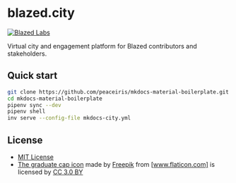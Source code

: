 # blazed.city

[![Blazed Labs](https://img.shields.io/badge/Blazed-Labs-red?style=for-the-badge&logo=data:image/webp;base64,UklGRgwBAABXRUJQVlA4WAoAAAAQAAAAEwAAEwAAQUxQSJsAAAABgFvb1rLo+3Eyd0lZtOESaeadEHkBELEog5zMfVwbcPc78v3vm+kgIiaA/aPS6nA4XVaJ5hgcHRye9nQ0VgPwXmaCFQBPQZESgOeISP4TeE2KFD6B94yAtg8AXTWt8PDrNkXy74A79hD0fci2lXKVR7mLmExgH8ShnaPogPpZ5Vg3JMxNvwwj2tj4i+Xm58RxlnEls49olHh/CABWUDggSgAAADADAJ0BKhQAFAA+bSyRRaQioZgEAEAGxLOAX7UGAIdtN3AA/vPA0UtZSPblfop///kEdls9BxW6nkyImweTORm+zO2yEn0/AgAA "Blazed Labs")](https://blazedlabs.com/)

Virtual city and engagement platform for Blazed contributors and stakeholders.

## Quick start

```sh
git clone https://github.com/peaceiris/mkdocs-material-boilerplate.git
cd mkdocs-material-boilerplate
pipenv sync --dev
pipenv shell
inv serve --config-file mkdocs-city.yml
```

## License

- [MIT License]
- [The graduate cap icon] made by [Freepik] from [www.flaticon.com] is licensed by [CC 3.0 BY]

[MIT License]: https://github.com/tyler-ruff/blazed-city/blob/main/LICENSE
[The graduate cap icon]: https://www.flaticon.com/free-icon/graduate-cap_62627
[Freepik]: https://www.freepik.com/
[www.flaticon.com]: https://www.flaticon.com/
[CC 3.0 BY]: http://creativecommons.org/licenses/by/3.0/

